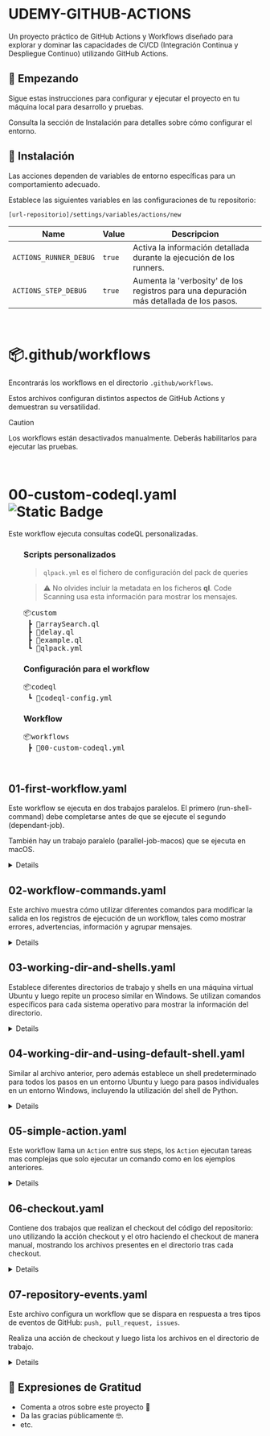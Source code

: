 # UDEMY-GITHUB-ACTIONS

Un proyecto práctico de GitHub Actions y Workflows diseñado para explorar y dominar las capacidades de CI/CD (Integración Continua y Despliegue Continuo) utilizando GitHub Actions.

## 🚀 Empezando

Sigue estas instrucciones para configurar y ejecutar el proyecto en tu máquina local para desarrollo y pruebas. 

Consulta la sección de Instalación para detalles sobre cómo configurar el entorno.

## 🔧 Instalación
Las acciones dependen de variables de entorno específicas para un comportamiento adecuado. 

Establece las siguientes variables en las configuraciones de tu repositorio:

`[url-repositorio]/settings/variables/actions/new`

| Name                 | Value | Descripcion |
| -------------------- | ----- |-------------|
| `ACTIONS_RUNNER_DEBUG` | `true` |Activa la información detallada durante la ejecución de los runners.|
| `ACTIONS_STEP_DEBUG`   | `true` |Aumenta la 'verbosity' de los registros para una depuración más detallada de los pasos.|


<br>

# 📦.github/workflows

Encontrarás los workflows en el directorio `.github/workflows`. 

Estos archivos configuran distintos aspectos de GitHub Actions y demuestran su versatilidad.

> [!CAUTION]
> Los workflows están desactivados manualmente. Deberás habilitarlos para ejecutar las pruebas.

<br>

# 00-custom-codeql.yaml ![Static Badge](https://img.shields.io/badge/actions-codeql-red)
Este workflow ejecuta consultas codeQL personalizadas.

<div style="margin-left: 30px;">

### Scripts personalizados
> `qlpack.yml` es el fichero de configuración del pack de queries

> ⚠ No olvides incluir la metadata en los ficheros **ql**.  Code Scanning usa esta información para mostrar los mensajes.

<pre>
📦custom         
 ┣ 📜arraySearch.ql
 ┣ 📜delay.ql
 ┣ 📜example.ql
 ┗ 📜qlpack.yml
</pre>

### Configuración para el workflow
<pre>
📦codeql
 ┗ 📜codeql-config.yml
</pre>

### Workflow
<pre>
📦workflows
 ┣ 📜00-custom-codeql.yml
</pre>
<br>


</div>


## 01-first-workflow.yaml 


Este workflow se ejecuta en dos trabajos paralelos. El primero (run-shell-command) debe completarse antes de que se ejecute el segundo (dependant-job). 

También hay un trabajo paralelo (parallel-job-macos) que se ejecuta en macOS.

<details>

> 1.  `run-shell-command` -> `dependant-job` *(se ejecuta a solo cuando termina run-shell-command)*

> 2.  `parallel-job-macos`

</details>


## 02-workflow-commands.yaml

Este archivo muestra cómo utilizar diferentes comandos para modificar la salida en los registros de ejecución de un workflow, tales como mostrar errores, advertencias, información y agrupar mensajes.

<details>
Ejecuta un único paso en el que se muestran los resultados en diferentes formatos: 

- Error
- Warning
- Notice
- Agrupación de los mensajes

> `testing-wf-commands`

</details>


## 03-working-dir-and-shells.yaml

Establece diferentes directorios de trabajo y shells en una máquina virtual Ubuntu y luego repite un proceso similar en Windows. Se utilizan comandos específicos para cada sistema operativo para mostrar la información del directorio.

<details>

Este workflow muestra dos pasos que se ejecutan en secuencia

> 1.  `display-wd-info` *comandos y variables ubuntu-latest*

> 2.  `display-wd-info-windows` *comandos y variables windows-latest*
</details>

## 04-working-dir-and-using-default-shell.yaml 

Similar al archivo anterior, pero además establece un shell predeterminado para todos los pasos en un entorno Ubuntu y luego para pasos individuales en un entorno Windows, incluyendo la utilización del shell de Python.

<details>
<br>

> 1.  `display-wd-info` *comandos y variables ubuntu-latest*

> 2.  `display-wd-info-windows` *comandos y variables windows-latest / python*

</details>


## 05-simple-action.yaml

Este workflow llama un `Action` entre sus steps, los `Action` ejecutan tareas mas complejas que solo ejecutar un comando como en los ejemplos anteriores.

<details>
<br>

Un `Action` es una unidad de codigo reutilizable que referenciamos en nuestros steps.

En este caso usamos `actions/hello-world-javascript-action@v1` que está deprecated, de ahí que nos salgan algunos warnings en la ejecución del workflow. 

*Colocamos la ruta del action que queremos ejecutar y despues del @ ponemos la rama, tag o commit que queremos ejecutar, la version (tag)*

</details>

## 06-checkout.yaml

Contiene dos trabajos que realizan el checkout del código del repositorio: uno utilizando la acción checkout y el otro haciendo el checkout de manera manual, mostrando los archivos presentes en el directorio tras cada checkout.

<details>
<br>

> 1.  `checkout-action` *Hace el checkout por medio de un **Action**.*

> 2.  `checkout-and-display-files` *En este paso el checkout se hace de manera "Manual".*
</details>


## 07-repository-events.yaml


Este archivo configura un workflow que se dispara en respuesta a tres tipos de eventos de GitHub: `push, pull_request, issues`. 

Realiza una acción de checkout y luego lista los archivos en el directorio de trabajo.
<details>
<br>

> `checkout-test` *Hace el checkout por medio de un **Action**.*
</details>


## 🎁 Expresiones de Gratitud
- Comenta a otros sobre este proyecto 📢
- Da las gracias públicamente 🤓.
- etc.